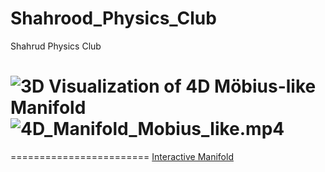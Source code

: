 # Shahrood_Physics_Club
Shahrud Physics Club

![3D Visualization of 4D Möbius-like Manifold](https://github.com/AliBavarchee/Shahrood_Physics_Club/blob/main/4d-MM.gif)
![4D_Manifold_Mobius_like.mp4](https://youtu.be/4E5-tyNO_Jo?si=wBfuMd9VyaZehrJh)
========================
========================
[Interactive Manifold](https://www.wolframcloud.com/obj/yourusername/InteractiveManifold.cdf)
